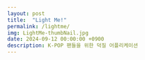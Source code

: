 ```yaml
---
layout: post
title:  "Light Me!"
permalink: /lightme/
img: LightMe-thumbNail.jpg
date: 2024-09-12 00:00:00 +0900
description: K-POP 팬들을 위한 덕질 어플리케이션
---
```



